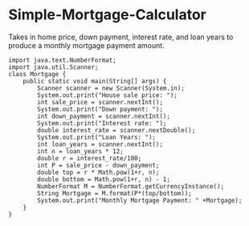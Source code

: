 # Simple-Mortgage-Calculator
Takes in home price, down payment, interest rate, and loan years to produce a monthly mortgage payment amount. 

    import java.text.NumberFormat;
    import java.util.Scanner;
    class Mortgage {
        public static void main(String[] args) {
            Scanner scanner = new Scanner(System.in);
            System.out.print("House sale price: ");
            int sale_price = scanner.nextInt();
            System.out.print("Down payment: ");
            int down_payment = scanner.nextInt();
            System.out.print("Interest rate: ");
            double interest_rate = scanner.nextDouble();
            System.out.print("Loan Years: ");
            int loan_years = scanner.nextInt();
            int n = loan_years * 12;
            double r = interest_rate/100;
            int P = sale_price - down_payment;
            double top = r * Math.pow(1+r, n);
            double bottom = Math.pow(1+r, n) - 1;
            NumberFormat M = NumberFormat.getCurrencyInstance();
            String Mortgage = M.format(P*(top/bottom));
            System.out.print("Monthly Mortgage Payment: " +Mortgage);
        }
    }
